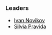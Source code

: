 ### Leaders
* [Ivan Novikov](mailto:ivan.novikov@owasp.org)
* [Silvia Pravida](mailto:ivan.novikov@owasp.org)
